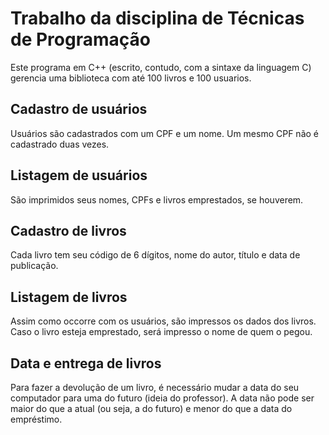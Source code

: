 # Trabalho da disciplina de Técnicas de Programação
Este programa em C++ (escrito, contudo, com a sintaxe da linguagem C) gerencia uma biblioteca com até 100 livros e 100 usuarios. 

## Cadastro de usuários
Usuários são cadastrados com um CPF e um nome. Um mesmo CPF não é cadastrado duas vezes.

## Listagem de usuários
São imprimidos seus nomes, CPFs e livros emprestados, se houverem.

## Cadastro de livros
Cada livro tem seu código de 6 dígitos, nome do autor, título e data de publicação.

## Listagem de livros
Assim como occorre com os usuários, são impressos os dados dos livros. Caso o livro esteja emprestado, será impresso o nome de quem o pegou.

## Data e entrega de livros
Para fazer a devolução de um livro, é necessário mudar a data do seu computador para uma do futuro (ideia do professor). A data não pode ser maior do que a atual (ou seja, a do futuro) e menor do que a data do empréstimo.